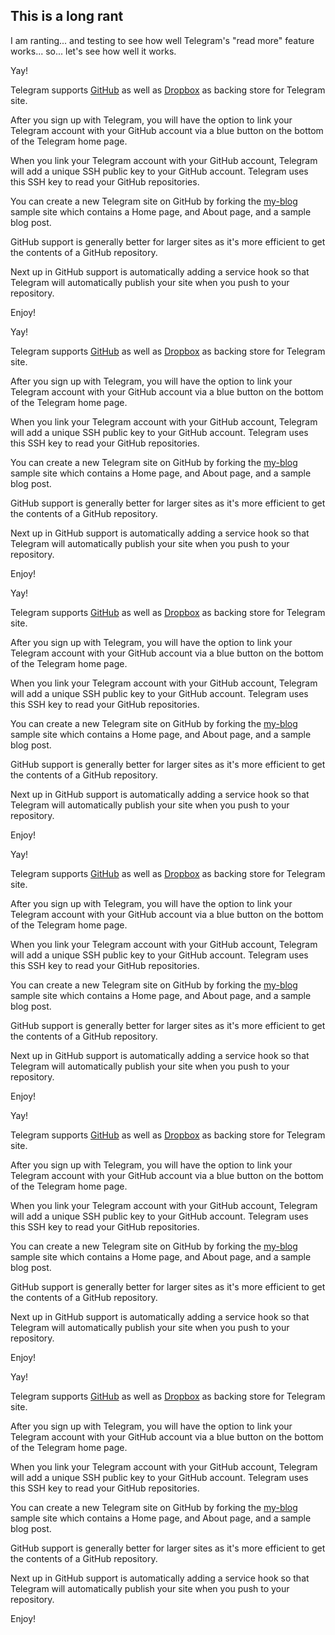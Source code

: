 [title: Long Rant]: /
[category: Personal]: /
[date: 2012/06/20]: /
[tags: {rant, test}]: /

## This is a long rant

I am ranting... and testing to see how well Telegram's
"read more" feature works... so... let's see how well it works.

Yay!

Telegram supports [GitHub](https://github.com) as well as [Dropbox](http://dropbox.com)
as backing store for Telegram site.

After you sign up with Telegram, you will have the option to link your Telegram 
account with your GitHub account via a blue button on the bottom of the Telegram home
page.

When you link your Telegram account with your GitHub account, Telegram will add a unique
SSH public key to your GitHub account.  Telegram uses this SSH key to read your GitHub repositories.

You can create a new Telegram site on GitHub by forking the [my-blog](https://github.com/telegr-am/my-blog)
sample site which contains a Home page, and About page, and a sample blog post.

GitHub support is generally better for larger sites as it's more efficient to get the
contents of a GitHub repository.

Next up in GitHub support is automatically adding a service hook so that Telegram will automatically
publish your site when you push to your repository.

Enjoy!


Yay!

Telegram supports [GitHub](https://github.com) as well as [Dropbox](http://dropbox.com)
as backing store for Telegram site.

After you sign up with Telegram, you will have the option to link your Telegram 
account with your GitHub account via a blue button on the bottom of the Telegram home
page.

When you link your Telegram account with your GitHub account, Telegram will add a unique
SSH public key to your GitHub account.  Telegram uses this SSH key to read your GitHub repositories.

You can create a new Telegram site on GitHub by forking the [my-blog](https://github.com/telegr-am/my-blog)
sample site which contains a Home page, and About page, and a sample blog post.

GitHub support is generally better for larger sites as it's more efficient to get the
contents of a GitHub repository.

Next up in GitHub support is automatically adding a service hook so that Telegram will automatically
publish your site when you push to your repository.

Enjoy!


Yay!

Telegram supports [GitHub](https://github.com) as well as [Dropbox](http://dropbox.com)
as backing store for Telegram site.

After you sign up with Telegram, you will have the option to link your Telegram 
account with your GitHub account via a blue button on the bottom of the Telegram home
page.

When you link your Telegram account with your GitHub account, Telegram will add a unique
SSH public key to your GitHub account.  Telegram uses this SSH key to read your GitHub repositories.

You can create a new Telegram site on GitHub by forking the [my-blog](https://github.com/telegr-am/my-blog)
sample site which contains a Home page, and About page, and a sample blog post.

GitHub support is generally better for larger sites as it's more efficient to get the
contents of a GitHub repository.

Next up in GitHub support is automatically adding a service hook so that Telegram will automatically
publish your site when you push to your repository.

Enjoy!


Yay!

Telegram supports [GitHub](https://github.com) as well as [Dropbox](http://dropbox.com)
as backing store for Telegram site.

After you sign up with Telegram, you will have the option to link your Telegram 
account with your GitHub account via a blue button on the bottom of the Telegram home
page.

When you link your Telegram account with your GitHub account, Telegram will add a unique
SSH public key to your GitHub account.  Telegram uses this SSH key to read your GitHub repositories.

You can create a new Telegram site on GitHub by forking the [my-blog](https://github.com/telegr-am/my-blog)
sample site which contains a Home page, and About page, and a sample blog post.

GitHub support is generally better for larger sites as it's more efficient to get the
contents of a GitHub repository.

Next up in GitHub support is automatically adding a service hook so that Telegram will automatically
publish your site when you push to your repository.

Enjoy!


Yay!

Telegram supports [GitHub](https://github.com) as well as [Dropbox](http://dropbox.com)
as backing store for Telegram site.

After you sign up with Telegram, you will have the option to link your Telegram 
account with your GitHub account via a blue button on the bottom of the Telegram home
page.

When you link your Telegram account with your GitHub account, Telegram will add a unique
SSH public key to your GitHub account.  Telegram uses this SSH key to read your GitHub repositories.

You can create a new Telegram site on GitHub by forking the [my-blog](https://github.com/telegr-am/my-blog)
sample site which contains a Home page, and About page, and a sample blog post.

GitHub support is generally better for larger sites as it's more efficient to get the
contents of a GitHub repository.

Next up in GitHub support is automatically adding a service hook so that Telegram will automatically
publish your site when you push to your repository.

Enjoy!


Yay!

Telegram supports [GitHub](https://github.com) as well as [Dropbox](http://dropbox.com)
as backing store for Telegram site.

After you sign up with Telegram, you will have the option to link your Telegram 
account with your GitHub account via a blue button on the bottom of the Telegram home
page.

When you link your Telegram account with your GitHub account, Telegram will add a unique
SSH public key to your GitHub account.  Telegram uses this SSH key to read your GitHub repositories.

You can create a new Telegram site on GitHub by forking the [my-blog](https://github.com/telegr-am/my-blog)
sample site which contains a Home page, and About page, and a sample blog post.

GitHub support is generally better for larger sites as it's more efficient to get the
contents of a GitHub repository.

Next up in GitHub support is automatically adding a service hook so that Telegram will automatically
publish your site when you push to your repository.

Enjoy!


